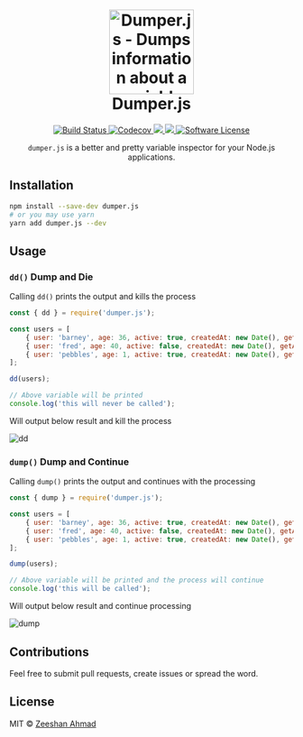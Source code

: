 <h1 align="center">
	<img height="150" src="https://cdn.rawgit.com/ziishaned/dumper.js/master/logo.svg" alt="Dumper.js - Dumps information about a variable" />
	<br> Dumper.js
</h1>
<p align="center">
  <a href="https://travis-ci.org/ziishaned/dumper.js">
		<img src="https://img.shields.io/travis/ziishaned/dumper.js/master.svg?style=flat-square" alt="Build Status">
	</a>
	<a href="https://github.com/ziishaned/dumper.js">
		<img src="https://img.shields.io/codecov/c/github/ziishaned/dumper.js.svg?style=flat-square" alt="Codecov">
	</a>
  <a href="https://twitter.com/home?status=dumper.js%20by%20%40ziishaned%20http%3A//github.com/ziishaned/dumper.js">
    <img src="https://img.shields.io/badge/twitter-tweet-blue.svg?style=flat-square"/>
  </a>
  <a href="https://twitter.com/ziishaned">
    <img src="https://img.shields.io/badge/feedback-@ziishaned-blue.svg?style=flat-square" />
  </a>
	<a href="#">
		<img src="https://img.shields.io/badge/license-MIT-brightgreen.svg?style=flat-square" alt="Software License">
	</a>
</p>

<p align="center"><code>dumper.js</code> is a better and pretty variable inspector for your Node.js applications.</p>

## Installation

```bash
npm install --save-dev dumper.js
# or you may use yarn
yarn add dumper.js --dev
```

## Usage

### `dd()` Dump and Die

Calling `dd()` prints the output and kills the process

```js
const { dd } = require('dumper.js');

const users = [
    { user: 'barney', age: 36, active: true, createdAt: new Date(), getAge: () => this.age },
    { user: 'fred', age: 40, active: false, createdAt: new Date(), getAge: () => this.age },
    { user: 'pebbles', age: 1, active: true, createdAt: new Date(), getAge: () => this.age }
];

dd(users);

// Above variable will be printed
console.log('this will never be called');
```

Will output below result and kill the process

![dd](https://i.imgur.com/iKIel4s.png)

### `dump()` Dump and Continue

Calling `dump()` prints the output and continues with the processing

```javascript
const { dump } = require('dumper.js');

const users = [
    { user: 'barney', age: 36, active: true, createdAt: new Date(), getAge: () => this.age },
    { user: 'fred', age: 40, active: false, createdAt: new Date(), getAge: () => this.age },
    { user: 'pebbles', age: 1, active: true, createdAt: new Date(), getAge: () => this.age }
];

dump(users);

// Above variable will be printed and the process will continue
console.log('this will be called');
```

Will output below result and continue processing

![dump](https://i.imgur.com/x048cf6.png)

## Contributions

Feel free to submit pull requests, create issues or spread the word.

## License

MIT &copy; [Zeeshan Ahmad](https://twitter.com/ziishaned)
